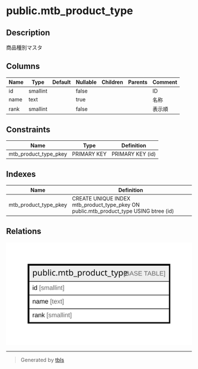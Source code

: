 # public.mtb_product_type

## Description

商品種別マスタ

## Columns

| Name | Type | Default | Nullable | Children | Parents | Comment |
| ---- | ---- | ------- | -------- | -------- | ------- | ------- |
| id | smallint |  | false |  |  | ID |
| name | text |  | true |  |  | 名称 |
| rank | smallint |  | false |  |  | 表示順 |

## Constraints

| Name | Type | Definition |
| ---- | ---- | ---------- |
| mtb_product_type_pkey | PRIMARY KEY | PRIMARY KEY (id) |

## Indexes

| Name | Definition |
| ---- | ---------- |
| mtb_product_type_pkey | CREATE UNIQUE INDEX mtb_product_type_pkey ON public.mtb_product_type USING btree (id) |

## Relations

![er](public.mtb_product_type.svg)

---

> Generated by [tbls](https://github.com/k1LoW/tbls)
